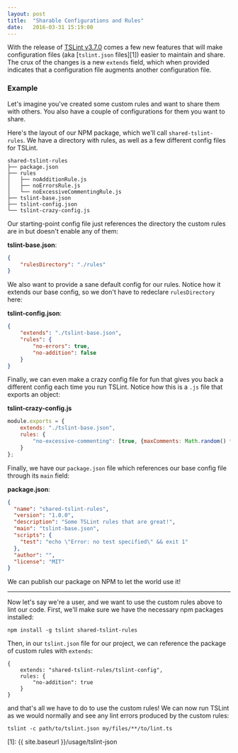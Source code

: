 ```yaml
---
layout: post
title:  "Sharable Configurations and Rules"
date:   2016-03-31 15:19:00
---
```


With the release of [TSLint v3.7.0][0] comes a few new features that will make configuration files (aka [`tslint.json` files][1])
easier to maintain and share. The crux of the changes is a new `extends` field,  which when provided indicates that a configuration
file augments another configuration file.

### Example ###

Let's imagine you've created some custom rules and want to share them with others.
You also have a couple of configurations for them you want to share.

Here's the layout of our NPM package, which we'll call `shared-tslint-rules`. We have a directory with rules,
as well as a few different config files for TSLint.

```
shared-tslint-rules
├── package.json
├── rules
│   ├── noAdditionRule.js
│   ├── noErrorsRule.js
│   └── noExcessiveCommentingRule.js
├── tslint-base.json
├── tslint-config.json
└── tslint-crazy-config.js
```

Our starting-point config file just references the directory the custom rules are in
but doesn't enable any of them:

**tslint-base.json**:

```json
{
    "rulesDirectory": "./rules"
}
```

We also want to provide a sane default config for our rules.
Notice how it extends our base config, so we don't have to redeclare `rulesDirectory` here:

**tslint-config.json**:

```json
{
    "extends": "./tslint-base.json",
    "rules": {
        "no-errors": true,
        "no-addition": false
    }
}
```

Finally, we can even make a crazy config file for fun that gives you back a different config
each time you run TSLint. Notice how this is a `.js` file that exports an object:

**tslint-crazy-config.js**

```js
module.exports = {
    extends: "./tslint-base.json",
    rules: {
        "no-excessive-commenting": [true, {maxComments: Math.random() * 10}]
    }
};
```

Finally, we have our `package.json` file which references our base config file through its `main` field:

**package.json**:

```json
{
  "name": "shared-tslint-rules",
  "version": "1.0.0",
  "description": "Some TSLint rules that are great!",
  "main": "tslint-base.json",
  "scripts": {
    "test": "echo \"Error: no test specified\" && exit 1"
  },
  "author": "",
  "license": "MIT"
}
```

We can publish our package on NPM to let the world use it!

---

Now let's say we're a user, and we want to use the custom rules above to lint our code.
First, we'll make sure we have the necessary npm packages installed:

```
npm install -g tslint shared-tslint-rules
```

Then, in our `tslint.json` file for our project, we can reference the package of custom rules with `extends`:

```
{
    extends: "shared-tslint-rules/tslint-config",
    rules: {
        "no-addition": true
    }
}
```

and that's all we have to do to use the custom rules!
We can now run TSLint as we would normally and see any lint errors produced by the custom rules:

```
tslint -c path/to/tslint.json my/files/**/to/lint.ts
```

[0]: https://github.com/palantir/tslint/releases
[1]: {{ site.baseurl }}/usage/tslint-json
